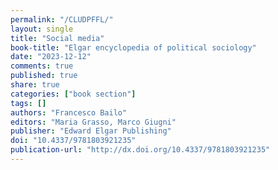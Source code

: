 ```yaml
---
permalink: "/CLUDPFFL/"
layout: single
title: "Social media"
book-title: "Elgar encyclopedia of political sociology"
date: "2023-12-12"
comments: true
published: true
share: true
categories: ["book section"]
tags: []
authors: "Francesco Bailo"
editors: "Maria Grasso, Marco Giugni"
publisher: "Edward Elgar Publishing"
doi: "10.4337/9781803921235"
publication-url: "http://dx.doi.org/10.4337/9781803921235"
---
```

